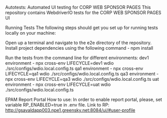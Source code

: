 Autotests: Automated UI testing for CORP WEB SPONSOR PAGES
This repository contains WebdriverIO tests for the CORP WEB SPONSOR PAGES UI

Running Tests
The following steps should get you set up for running tests locally on your machine:

Open up a terminal and navigate to the e2e directory of the repository.
Install project dependencies using the following command - npm install

Run the tests from the command line for different environments:
dev1 environment - npx cross-env LIFECYCLE=dev1 wdio ./src/configs/wdio.local.config.ts
qa1 environment - npx cross-env LIFECYCLE=qa1 wdio ./src/configs/wdio.local.config.ts
qa3 environment - npx cross-env LIFECYCLE=qa3 wdio ./src/configs/wdio.local.config.ts
uat environment - npx cross-env LIFECYCLE=uat wdio ./src/configs/wdio.local.config.ts

EPAM Report Portal
How to use:
In order to enable report portal, please,  set variable RP_ENABLED=true in .env file.
Link to RP: http://gsavaldapp003.npe1.greensky.net:8084/ui/#user-profile
